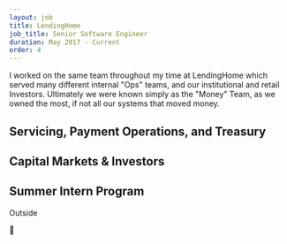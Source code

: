 ```yaml
---
layout: job
title: LendingHome
job_title: Senior Software Engineer
duration: May 2017 - Current
order: 4
---
```


I worked on the same team throughout my time at LendingHome which served many different internal "Ops" teams, and our institutional and retail Investors. Ultimately we were known simply as the "Money" Team, as we owned the most, if not all our systems that moved money.

## Servicing, Payment Operations, and Treasury

## Capital Markets & Investors

## Summer Intern Program

Outside


💸
